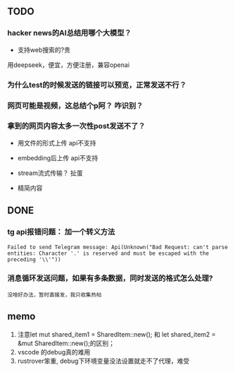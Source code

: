 ## TODO

### hacker news的AI总结用哪个大模型？

- 支持web搜索的?贵

用deepseek，便宜，方便注册，兼容openai

### 为什么test的时候发送的链接可以预览，正常发送不行？

### 网页可能是视频，这总结个p阿？ 咋识别？

### 拿到的网页内容太多一次性post发送不了？

- 用文件的形式上传
    api不支持

- embedding后上传
    api不支持

- stream流式传输？
    扯蛋

- 精简内容
    



## DONE

### tg api报错问题： 加一个转义方法 
~~~
Failed to send Telegram message: Api(Unknown("Bad Request: can't parse entities: Character '.' is reserved and must be escaped with the preceding '\\'"))
~~~


### 消息循环发送问题，如果有多条数据，同时发送的格式怎么处理?
    没啥好办法，暂时直接发，我只收集热帖



## memo
1. 注意let mut shared_item1 = SharedItem::new(); 和 let shared_item2 = &mut SharedItem::new();的区别；
2. vscode 的debug真的难用
3. rustrover笨重, debug下环境变量没法设置就走不了代理，难受
